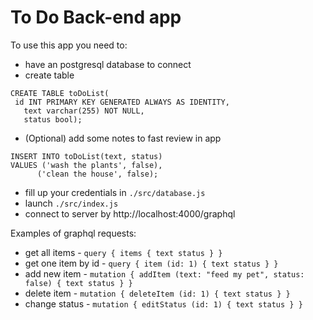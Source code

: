 # To Do Back-end app
To use this app you need to:
 * have an postgresql database to connect
 * create table 
 ```
CREATE TABLE toDoList(
  id INT PRIMARY KEY GENERATED ALWAYS AS IDENTITY,
	text varchar(255) NOT NULL,
	status bool);
```
 * (Optional) add some notes to fast review in app
 ```
INSERT INTO toDoList(text, status)
VALUES ('wash the plants', false),
	   ('clean the house', false);
```
 * fill up your credentials in `./src/database.js`
 * launch `./src/index.js`
 * connect to server by http://localhost:4000/graphql

Examples of graphql requests:
* get all items - ```query {
                       items {
                         text
                         status
                       }
                     }```
* get one item by id - ```query {
                             item (id: 1) {
                               text
                               status
                             }
                           }```
* add new item - ```mutation {
                      addItem (text: "feed my pet", status: false) {
                        text
                        status
                      }
                    }```
* delete item - ```mutation {
                     deleteItem (id: 1) {
                       text
                       status
                     }
                   }```
* change status - ```mutation {
                       editStatus (id: 1) {
                         text
                         status
                       }
                     }```                
